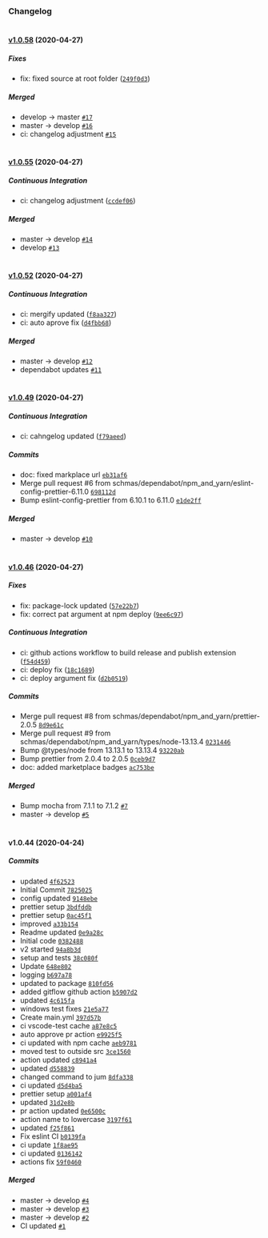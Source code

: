 ### Changelog

#
#### [v1.0.58](https://github.com/schmas/vscode-jump-to-tests/compare/v1.0.55...v1.0.58) (2020-04-27)

##### Fixes

* fix: fixed source at root folder ([`249f0d3`](https://github.com/schmas/vscode-jump-to-tests/commit/249f0d37188012c0637b1305392307cad2efa711))

##### Merged

- develop -&gt; master [`#17`](https://github.com/schmas/vscode-jump-to-tests/pull/17)
- master -&gt; develop [`#16`](https://github.com/schmas/vscode-jump-to-tests/pull/16)
- ci: changelog adjustment [`#15`](https://github.com/schmas/vscode-jump-to-tests/pull/15)

#
#### [v1.0.55](https://github.com/schmas/vscode-jump-to-tests/compare/v1.0.52...v1.0.55) (2020-04-27)

##### Continuous Integration

* ci: changelog adjustment ([`ccdef06`](https://github.com/schmas/vscode-jump-to-tests/commit/ccdef06104141072098b906c100b84b114ad8900))

##### Merged

- master -&gt; develop [`#14`](https://github.com/schmas/vscode-jump-to-tests/pull/14)
- develop [`#13`](https://github.com/schmas/vscode-jump-to-tests/pull/13)

#
#### [v1.0.52](https://github.com/schmas/vscode-jump-to-tests/compare/v1.0.49...v1.0.52) (2020-04-27)

##### Continuous Integration

* ci: mergify updated ([`f8aa327`](https://github.com/schmas/vscode-jump-to-tests/commit/f8aa3278a7d419b5ff338767103d4520f91c3547))
* ci: auto aprove fix ([`d4fbb68`](https://github.com/schmas/vscode-jump-to-tests/commit/d4fbb6846f863eab07185139e8fb50bcc86b4c1d))

##### Merged

- master -&gt; develop [`#12`](https://github.com/schmas/vscode-jump-to-tests/pull/12)
- dependabot updates [`#11`](https://github.com/schmas/vscode-jump-to-tests/pull/11)

#
#### [v1.0.49](https://github.com/schmas/vscode-jump-to-tests/compare/v1.0.46...v1.0.49) (2020-04-27)

##### Continuous Integration

* ci: cahngelog updated ([`f79aeed`](https://github.com/schmas/vscode-jump-to-tests/commit/f79aeedc6da1cb7073a8487674a7c6f81b645247))

##### Commits

- doc: fixed markplace url [`eb31af6`](https://github.com/schmas/vscode-jump-to-tests/commit/eb31af69ee5a15403f16d81ca300b7f17bd70ac0)
- Merge pull request #6 from schmas/dependabot/npm_and_yarn/eslint-config-prettier-6.11.0 [`698112d`](https://github.com/schmas/vscode-jump-to-tests/commit/698112dafc2abc06b9c506da2f58190f3d695611)
- Bump eslint-config-prettier from 6.10.1 to 6.11.0 [`e1de2ff`](https://github.com/schmas/vscode-jump-to-tests/commit/e1de2fff0180a6eff138f7d282a7db61464be0f0)

##### Merged

- master -&gt; develop [`#10`](https://github.com/schmas/vscode-jump-to-tests/pull/10)

#
#### [v1.0.46](https://github.com/schmas/vscode-jump-to-tests/compare/v1.0.44...v1.0.46) (2020-04-27)

##### Fixes

* fix: package-lock updated ([`57e22b7`](https://github.com/schmas/vscode-jump-to-tests/commit/57e22b77e7622b73627e6ac100b5ac9f687fb51d))
* fix: correct pat argument at npm deploy ([`9ee6c97`](https://github.com/schmas/vscode-jump-to-tests/commit/9ee6c97a9bbc9b70dd6573822bbe9638c607e39a))

##### Continuous Integration

* ci: github actions workflow to build release and publish extension ([`f54d459`](https://github.com/schmas/vscode-jump-to-tests/commit/f54d459538a9726ab8b0146378486a5ce649786d))
* ci: deploy fix ([`18c1689`](https://github.com/schmas/vscode-jump-to-tests/commit/18c16898ccefcc560e7cd0d7e140b606774b8e18))
* ci: deploy argument fix ([`d2b0519`](https://github.com/schmas/vscode-jump-to-tests/commit/d2b051976cc055a5e9dde09148d9c547336b9744))

##### Commits

- Merge pull request #8 from schmas/dependabot/npm_and_yarn/prettier-2.0.5 [`8d9e61c`](https://github.com/schmas/vscode-jump-to-tests/commit/8d9e61cc8f890516e7cabc2ea209e7d197aa7ea8)
- Merge pull request #9 from schmas/dependabot/npm_and_yarn/types/node-13.13.4 [`0231446`](https://github.com/schmas/vscode-jump-to-tests/commit/02314468fda15a839550671001f0b84ef8c2949f)
- Bump @types/node from 13.13.1 to 13.13.4 [`93220ab`](https://github.com/schmas/vscode-jump-to-tests/commit/93220ab6f5bc9ddb64adae595a9633791764e4d8)
- Bump prettier from 2.0.4 to 2.0.5 [`0ceb9d7`](https://github.com/schmas/vscode-jump-to-tests/commit/0ceb9d7a6fbf81b8063355dd65e6c472d78aeea8)
- doc: added marketplace badges [`ac753be`](https://github.com/schmas/vscode-jump-to-tests/commit/ac753becc9030337e04bdfa26433df1a4be5e902)

##### Merged

- Bump mocha from 7.1.1 to 7.1.2 [`#7`](https://github.com/schmas/vscode-jump-to-tests/pull/7)
- master -&gt; develop [`#5`](https://github.com/schmas/vscode-jump-to-tests/pull/5)

#
#### v1.0.44 (2020-04-24)

##### Commits

- updated [`4f62523`](https://github.com/schmas/vscode-jump-to-tests/commit/4f625237b82057bfbc0d1d3578f972a92aebdb46)
- Initial Commit [`7825025`](https://github.com/schmas/vscode-jump-to-tests/commit/7825025339c381cea92fe889af7dd08d34074dfd)
- config updated [`9148ebe`](https://github.com/schmas/vscode-jump-to-tests/commit/9148ebe8203ccddeb8525a5ad34343dcf8042564)
- prettier setup [`3bdfddb`](https://github.com/schmas/vscode-jump-to-tests/commit/3bdfddb193471bb10dc27884e7ec976c9542dc8c)
- prettier setup [`0ac45f1`](https://github.com/schmas/vscode-jump-to-tests/commit/0ac45f10bda35e8b94e64e6e3d289dd7feeaf717)
- improved [`a33b154`](https://github.com/schmas/vscode-jump-to-tests/commit/a33b1546ce6d1ed1d94939f8665a03332d9e5797)
- Readme updated [`0e9a28c`](https://github.com/schmas/vscode-jump-to-tests/commit/0e9a28c1f23a72bee3b6b39a965dd798cb262696)
- Initial code [`0382488`](https://github.com/schmas/vscode-jump-to-tests/commit/038248842c27779f6f7d69645ce7243e1913d42c)
- v2 started [`94a8b3d`](https://github.com/schmas/vscode-jump-to-tests/commit/94a8b3d6680b79db0130e141015366f10d6f4866)
- setup and tests [`38c080f`](https://github.com/schmas/vscode-jump-to-tests/commit/38c080f95414e997a05f5441d87b412b28885e48)
- Update [`648e802`](https://github.com/schmas/vscode-jump-to-tests/commit/648e802e4b6d73106fa7047a53f991f9f7ffd7e7)
- logging [`b697a78`](https://github.com/schmas/vscode-jump-to-tests/commit/b697a7843729da357aa3570b5ba060274ea09b73)
- updated to package [`810fd56`](https://github.com/schmas/vscode-jump-to-tests/commit/810fd56660e5c84758d07145ab011d551abb61a6)
- added gitflow github action [`b5907d2`](https://github.com/schmas/vscode-jump-to-tests/commit/b5907d2c227a9cd49f6f96545ee7d85e3cd64fd8)
- updated [`4c615fa`](https://github.com/schmas/vscode-jump-to-tests/commit/4c615fa69b6b77fcfb3a61b64d5578c675b4f3cf)
- windows test fixes [`21e5a77`](https://github.com/schmas/vscode-jump-to-tests/commit/21e5a7788801e4103a88418b1eb109ab6b566519)
- Create main.yml [`397d57b`](https://github.com/schmas/vscode-jump-to-tests/commit/397d57b1830e2cfae97818b113ac596c877df942)
- ci vscode-test cache [`a87e8c5`](https://github.com/schmas/vscode-jump-to-tests/commit/a87e8c5bed38b2123d7076f4de181b3533208b76)
- auto approve pr action [`e9925f5`](https://github.com/schmas/vscode-jump-to-tests/commit/e9925f580b305af2b2b47a5c82627dc53b12a900)
- ci updated with npm cache [`aeb9781`](https://github.com/schmas/vscode-jump-to-tests/commit/aeb9781c229e6f72574e583ce113d0d8a773e80d)
- moved test to outside src [`3ce1560`](https://github.com/schmas/vscode-jump-to-tests/commit/3ce1560c5200e52618f38e69d2694f2cdc7619dc)
- action updated [`c8941a4`](https://github.com/schmas/vscode-jump-to-tests/commit/c8941a4e6629f1cd0a1dd10f7afe051c847e9ac8)
- updated [`d558839`](https://github.com/schmas/vscode-jump-to-tests/commit/d558839b92884523c200d537d06b4cbe58b335a6)
- changed command to jum [`8dfa338`](https://github.com/schmas/vscode-jump-to-tests/commit/8dfa33874a25c7a678d4c9d7d62807f52d9335b7)
- ci updated [`d5d4ba5`](https://github.com/schmas/vscode-jump-to-tests/commit/d5d4ba5947a115ca590e97ba092fed21283eb66a)
- prettier setup [`a001af4`](https://github.com/schmas/vscode-jump-to-tests/commit/a001af4dea21391d08cd58058c6627e3ebc203cf)
- updated [`31d2e8b`](https://github.com/schmas/vscode-jump-to-tests/commit/31d2e8b550ee329c585d4555ef78ac660c7539fc)
- pr action updated [`0e6500c`](https://github.com/schmas/vscode-jump-to-tests/commit/0e6500cc0c9d3bab4a6a7306e46fa0bbf75da2e4)
- action name to lowercase [`3197f61`](https://github.com/schmas/vscode-jump-to-tests/commit/3197f61441a2750583199e1caa988b5212dc986d)
- updated [`f25f861`](https://github.com/schmas/vscode-jump-to-tests/commit/f25f86192d9b838738059a3c805222ec3e272a21)
- Fix eslint CI [`b0139fa`](https://github.com/schmas/vscode-jump-to-tests/commit/b0139fa90ccb258d7c3e7f4959839114ab8b6ae8)
- ci update [`1f8ae95`](https://github.com/schmas/vscode-jump-to-tests/commit/1f8ae9560c1074f87de5559d9b21d2c7e2604cf7)
- ci updated [`0136142`](https://github.com/schmas/vscode-jump-to-tests/commit/0136142bc5e3d9ab42513af37f1ab90b67440185)
- actions fix [`59f0460`](https://github.com/schmas/vscode-jump-to-tests/commit/59f0460b604f2ab80d7cbf17301b1f98d5cfc4e2)

##### Merged

- master -&gt; develop [`#4`](https://github.com/schmas/vscode-jump-to-tests/pull/4)
- master -&gt; develop [`#3`](https://github.com/schmas/vscode-jump-to-tests/pull/3)
- master -&gt; develop [`#2`](https://github.com/schmas/vscode-jump-to-tests/pull/2)
- CI updated [`#1`](https://github.com/schmas/vscode-jump-to-tests/pull/1)

